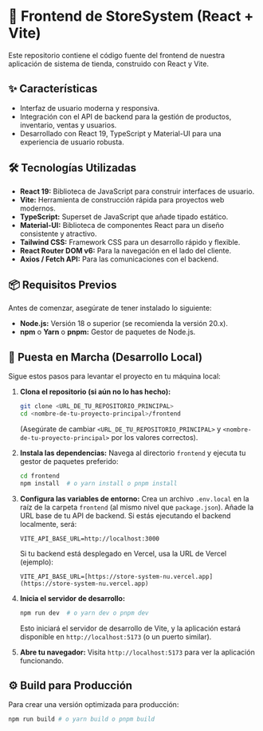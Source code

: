 # 🚀 Frontend de StoreSystem (React + Vite)

Este repositorio contiene el código fuente del frontend de nuestra aplicación de sistema de tienda, construido con React y Vite.

## ✨ Características

* Interfaz de usuario moderna y responsiva.
* Integración con el API de backend para la gestión de productos, inventario, ventas y usuarios.
* Desarrollado con React 19, TypeScript y Material-UI para una experiencia de usuario robusta.

## 🛠️ Tecnologías Utilizadas

* **React 19:** Biblioteca de JavaScript para construir interfaces de usuario.
* **Vite:** Herramienta de construcción rápida para proyectos web modernos.
* **TypeScript:** Superset de JavaScript que añade tipado estático.
* **Material-UI:** Biblioteca de componentes React para un diseño consistente y atractivo.
* **Tailwind CSS:** Framework CSS para un desarrollo rápido y flexible.
* **React Router DOM v6:** Para la navegación en el lado del cliente.
* **Axios / Fetch API:** Para las comunicaciones con el backend.

## 📦 Requisitos Previos

Antes de comenzar, asegúrate de tener instalado lo siguiente:

* **Node.js:** Versión 18 o superior (se recomienda la versión 20.x).
* **npm** o **Yarn** o **pnpm:** Gestor de paquetes de Node.js.

## 🚀 Puesta en Marcha (Desarrollo Local)

Sigue estos pasos para levantar el proyecto en tu máquina local:

1.  **Clona el repositorio (si aún no lo has hecho):**
    ```bash
    git clone <URL_DE_TU_REPOSITORIO_PRINCIPAL>
    cd <nombre-de-tu-proyecto-principal>/frontend
    ```
    (Asegúrate de cambiar `<URL_DE_TU_REPOSITORIO_PRINCIPAL>` y `<nombre-de-tu-proyecto-principal>` por los valores correctos).

2.  **Instala las dependencias:**
    Navega al directorio `frontend` y ejecuta tu gestor de paquetes preferido:
    ```bash
    cd frontend
    npm install  # o yarn install o pnpm install
    ```

3.  **Configura las variables de entorno:**
    Crea un archivo `.env.local` en la raíz de la carpeta `frontend` (al mismo nivel que `package.json`).
    Añade la URL base de tu API de backend. Si estás ejecutando el backend localmente, será:
    ```env
    VITE_API_BASE_URL=http://localhost:3000
    ```
    Si tu backend está desplegado en Vercel, usa la URL de Vercel (ejemplo):
    ```env
    VITE_API_BASE_URL=[https://store-system-nu.vercel.app](https://store-system-nu.vercel.app)
    ```

4.  **Inicia el servidor de desarrollo:**
    ```bash
    npm run dev  # o yarn dev o pnpm dev
    ```
    Esto iniciará el servidor de desarrollo de Vite, y la aplicación estará disponible en `http://localhost:5173` (o un puerto similar).

5.  **Abre tu navegador:**
    Visita `http://localhost:5173` para ver la aplicación funcionando.

## ⚙️ Build para Producción

Para crear una versión optimizada para producción:

```bash
npm run build # o yarn build o pnpm build
```